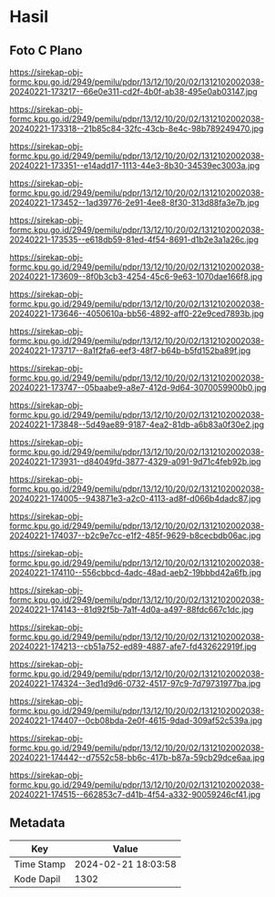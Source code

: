 # Hasil

## Foto C Plano

https://sirekap-obj-formc.kpu.go.id/2949/pemilu/pdpr/13/12/10/20/02/1312102002038-20240221-173217--66e0e311-cd2f-4b0f-ab38-495e0ab03147.jpg

https://sirekap-obj-formc.kpu.go.id/2949/pemilu/pdpr/13/12/10/20/02/1312102002038-20240221-173318--21b85c84-32fc-43cb-8e4c-98b789249470.jpg

https://sirekap-obj-formc.kpu.go.id/2949/pemilu/pdpr/13/12/10/20/02/1312102002038-20240221-173351--e14add17-1113-44e3-8b30-34539ec3003a.jpg

https://sirekap-obj-formc.kpu.go.id/2949/pemilu/pdpr/13/12/10/20/02/1312102002038-20240221-173452--1ad39776-2e91-4ee8-8f30-313d88fa3e7b.jpg

https://sirekap-obj-formc.kpu.go.id/2949/pemilu/pdpr/13/12/10/20/02/1312102002038-20240221-173535--e618db59-81ed-4f54-8691-d1b2e3a1a26c.jpg

https://sirekap-obj-formc.kpu.go.id/2949/pemilu/pdpr/13/12/10/20/02/1312102002038-20240221-173609--8f0b3cb3-4254-45c6-9e63-1070dae166f8.jpg

https://sirekap-obj-formc.kpu.go.id/2949/pemilu/pdpr/13/12/10/20/02/1312102002038-20240221-173646--4050610a-bb56-4892-aff0-22e9ced7893b.jpg

https://sirekap-obj-formc.kpu.go.id/2949/pemilu/pdpr/13/12/10/20/02/1312102002038-20240221-173717--8a1f2fa6-eef3-48f7-b64b-b5fd152ba89f.jpg

https://sirekap-obj-formc.kpu.go.id/2949/pemilu/pdpr/13/12/10/20/02/1312102002038-20240221-173747--05baabe9-a8e7-412d-9d64-3070059900b0.jpg

https://sirekap-obj-formc.kpu.go.id/2949/pemilu/pdpr/13/12/10/20/02/1312102002038-20240221-173848--5d49ae89-9187-4ea2-81db-a6b83a0f30e2.jpg

https://sirekap-obj-formc.kpu.go.id/2949/pemilu/pdpr/13/12/10/20/02/1312102002038-20240221-173931--d84049fd-3877-4329-a091-9d71c4feb92b.jpg

https://sirekap-obj-formc.kpu.go.id/2949/pemilu/pdpr/13/12/10/20/02/1312102002038-20240221-174005--943871e3-a2c0-4113-ad8f-d066b4dadc87.jpg

https://sirekap-obj-formc.kpu.go.id/2949/pemilu/pdpr/13/12/10/20/02/1312102002038-20240221-174037--b2c9e7cc-e1f2-485f-9629-b8cecbdb06ac.jpg

https://sirekap-obj-formc.kpu.go.id/2949/pemilu/pdpr/13/12/10/20/02/1312102002038-20240221-174110--556cbbcd-4adc-48ad-aeb2-19bbbd42a6fb.jpg

https://sirekap-obj-formc.kpu.go.id/2949/pemilu/pdpr/13/12/10/20/02/1312102002038-20240221-174143--81d92f5b-7a1f-4d0a-a497-88fdc667c1dc.jpg

https://sirekap-obj-formc.kpu.go.id/2949/pemilu/pdpr/13/12/10/20/02/1312102002038-20240221-174213--cb51a752-ed89-4887-afe7-fd432622919f.jpg

https://sirekap-obj-formc.kpu.go.id/2949/pemilu/pdpr/13/12/10/20/02/1312102002038-20240221-174324--3ed1d9d6-0732-4517-97c9-7d79731977ba.jpg

https://sirekap-obj-formc.kpu.go.id/2949/pemilu/pdpr/13/12/10/20/02/1312102002038-20240221-174407--0cb08bda-2e0f-4615-9dad-309af52c539a.jpg

https://sirekap-obj-formc.kpu.go.id/2949/pemilu/pdpr/13/12/10/20/02/1312102002038-20240221-174442--d7552c58-bb6c-417b-b87a-59cb29dce6aa.jpg

https://sirekap-obj-formc.kpu.go.id/2949/pemilu/pdpr/13/12/10/20/02/1312102002038-20240221-174515--662853c7-d41b-4f54-a332-90059246cf41.jpg


## Metadata

| Key        | Value               |
| ---------- | ------------------- |
| Time Stamp | 2024-02-21 18:03:58 |
| Kode Dapil | 1302                |



